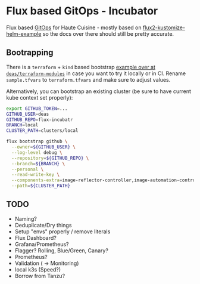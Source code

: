 # Flux based GitOps - Incubator

Flux based [GitOps](https://gitops.tech) for Haute Cuisine - mostly based on [flux2-kustomize-helm-example](https://github.com/fluxcd/flux2-kustomize-helm-example) so the docs over there should still be pretty accurate.


## Bootrapping

There is a `terraform` + `kind` based bootstrap [example over at `deas/terraform-modules`](https://github.com/deas/terraform-modules/tree/main/flux/examples/kind) in case you want to try it locally or in CI. Rename `sample.tfvars` to `terraform.tfvars` and make sure to adjust values.

Alternatively, you can bootstrap an existing cluster (be sure to have current kube context set properly):

```sh
export GITHUB_TOKEN=...
GITHUB_USER=deas
GITHUB_REPO=flux-incubatr
BRANCH=local
CLUSTER_PATH=clusters/local

flux bootstrap github \
  --owner=${GITHUB_USER} \
  --log-level debug \
  --repository=${GITHUB_REPO} \
  --branch=${BRANCH} \
  --personal \
  --read-write-key \
  --components-extra=image-reflector-controller,image-automation-controller \
  --path=${CLUSTER_PATH}
```


## TODO
- Naming?
- Deduplicate/Dry things
- Setup "envs" properly / remove literals
- Flux Dashboard?
- Grafana/Prometheus?
- Flagger? Rolling, Blue/Green, Canary?
- Prometheus?
- Validation ( -> Monitoring)
- local k3s (Speed?)
- Borrow from Tanzu?
